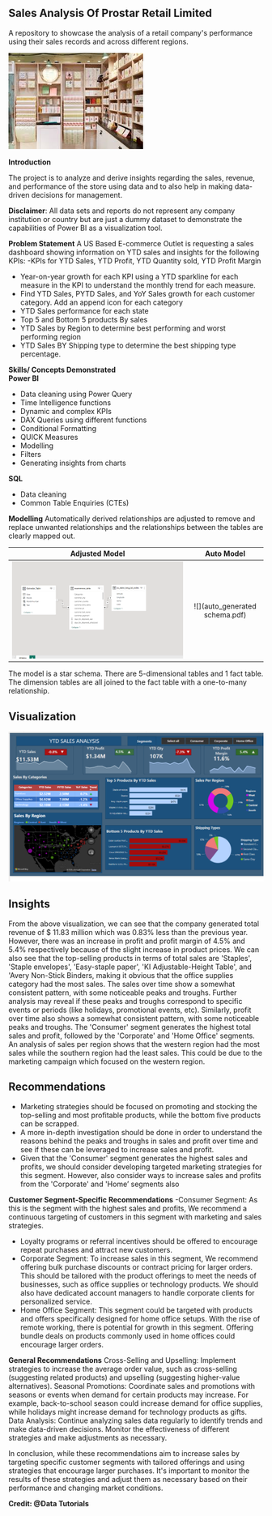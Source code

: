 ## Sales Analysis Of Prostar Retail Limited
A repository to showcase the analysis of a retail company's performance using their sales records and across different regions. 

![](intro_image.jpg)

**Introduction**

The project is to analyze and derive insights regarding the sales, revenue, and performance of the store using data and to also help in making data-driven decisions for management.

**Disclaimer**: All data sets and reports do not represent any company institution or country but are just a dummy dataset to demonstrate the capabilities of Power BI as a visualization tool.

**Problem Statement**
A US Based E-commerce Outlet is requesting a sales dashboard showing information on YTD sales and insights for the following KPIs:
-KPIs for YTD Sales, YTD Profit, YTD Quantity sold, YTD Profit Margin
- Year-on-year growth for each KPI using a YTD sparkline for each measure in the KPI to understand the monthly trend for each measure.
- Find YTD Sales, PYTD Sales, and YoY Sales growth for each customer category. Add an append icon for each category
- YTD Sales performance for each state
- Top 5 and Bottom 5 products By sales
- YTD Sales by Region to determine best performing and worst performing region
- YTD Sales BY Shipping type to determine the best shipping type percentage.



**Skills/ Concepts Demonstrated**  
**Power BI**
- Data cleaning using Power Query
- Time Intelligence functions
- Dynamic and complex KPIs
- DAX Queries using different functions 
- Conditional Formatting
- QUICK Measures
- Modelling
- Filters
- Generating insights from charts

**SQL**
 - Data cleaning
 - Common Table Enquiries (CTEs)
  
**Modelling**
Automatically derived relationships are adjusted to remove and replace unwanted relationships and the relationships between the tables are clearly mapped out.


**Adjusted Model**               | **Auto Model**
:-------------------------------:|:----------------------------------:
![](adjusted_model.png)          |![](auto_generated schema.pdf)

The model is a star schema. There are 5-dimensional tables and 1 fact table. The dimension tables are all joined to the fact table with a one-to-many relationship.

## Visualization
![](Ecommerce_Dashboard.png)

## Insights 
From the above visualization, we can see that the company generated total revenue of $ 11.83 million which was 0.83% less than the previous year. However, there was an increase in profit and profit margin of 4.5% and 5.4% respectively because of the slight increase in product prices. 
We can also see that the top-selling products in terms of total sales are 'Staples', 'Staple envelopes', 'Easy-staple paper', 'KI Adjustable-Height Table', and 'Avery Non-Stick Binders, making it obvious that the office supplies category had the most sales. 
The sales over time show a somewhat consistent pattern, with some noticeable peaks and troughs. Further analysis may reveal if these peaks and troughs correspond to specific events or periods (like holidays, promotional events, etc). Similarly, profit over time also shows a somewhat consistent pattern, with some noticeable peaks and troughs.
The 'Consumer' segment generates the highest total sales and profit, followed by the 'Corporate' and 'Home Office' segments.
An analysis of sales per region shows that the western region had the most sales while the southern region had the least sales. This could be due to the marketing campaign which focused on the western region. 

## Recommendations
- Marketing strategies should be focused on promoting and stocking the top-selling and most profitable products, while the bottom five products can be scrapped. 
- A more in-depth investigation should be done in order to understand  the reasons behind the peaks and troughs in sales and profit over time and see if these can be leveraged to increase sales and profit.
- Given that the 'Consumer' segment generates the highest sales and profits, we should consider developing targeted marketing strategies for this segment. However, also consider ways to increase sales and profits from the 'Corporate' and 'Home’ segments also

**Customer Segment-Specific Recommendations**
-Consumer Segment: As this is the segment with the highest sales and profits, We recommend a continuous targeting of customers in  this segment with marketing and sales strategies. 
- Loyalty programs or referral incentives should be offered  to encourage repeat purchases and attract new customers.
- Corporate Segment: To increase sales in this segment, We recommend  offering bulk purchase discounts or contract pricing for larger orders. This should be tailored with  the product offerings to meet the needs of businesses, such as office supplies or technology products. We should also have dedicated account managers to handle corporate clients for personalized service.
- Home Office Segment: This segment could be targeted with products and offers specifically designed for home office setups. With the rise of remote working, there is potential for growth in this segment. Offering bundle deals on products commonly used in home offices could encourage larger orders.

**General Recommendations** 
Cross-Selling and Upselling: Implement strategies to increase the average order value, such as cross-selling (suggesting related products) and upselling (suggesting higher-value alternatives).
Seasonal Promotions: Coordinate sales and promotions with seasons or events when demand for certain products may increase. For example, back-to-school season could increase demand for office supplies, while holidays might increase demand for technology products as gifts.
Data Analysis: Continue analyzing sales data regularly to identify trends and make data-driven decisions. Monitor the effectiveness of different strategies and make adjustments as necessary.



In conclusion, while these recommendations aim to increase sales by targeting specific customer segments with tailored offerings and using strategies that encourage larger purchases. It's important to monitor the results of these strategies and adjust them as necessary based on their performance and changing market conditions.

**Credit: @Data Tutorials**









